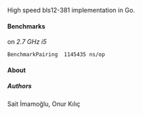 High speed bls12-381 implementation in Go.

#### Benchmarks

on _2.7 GHz i5_

```
BenchmarkPairing  1145435 ns/op
```

#### About

##### Authors

Sait İmamoğlu, Onur Kılıç
